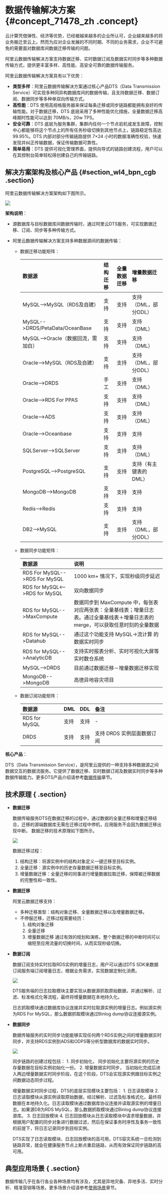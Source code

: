 # 数据传输解决方案 {#concept_71478_zh .concept}

云计算凭借弹性、经济等优势，已经被越来越多的企业所认可，企业越来越多的将业务搬迁至云上。然而为应对企业发展的不同时期、不同的业务需求，企业不可避免的需要面对数据库间数据迁移传输的问题。

阿里云数据传输解决方案支持数据迁移、实时数据订阅及数据实时同步等多种数据传输方式，提供更丰富多样、高性能、高安全可靠的数据传输服务。

阿里云数据传输解决方案具有以下优势：

-    **类型多样**：阿里云数据传输解决方案通过核心产品DTS（Data Transmission Service）可实现多种同异构数据库间的数据传输，且支持数据迁移、数据订阅、数据同步等多种单双向传输方式。
-    **高性能**：DTS 使用高规格服务器来保证每条迁移或同步链路都能拥有良好的传输性能。对于数据迁移，DTS 底层采用了多种性能优化措施，全量数据迁移高峰期时性能可以达到 70MB/s，20w TPS。
-    **安全可靠**：DTS 底层为服务集群，集群内任何一个节点宕机或发生故障，控制中心都能够将这个节点上的所有任务秒级切换到其他节点上，链路稳定性高达 99.95%。DTS 内部对部分传输链路提供 7×24 小时的数据准确性校验，快速发现并纠正传输数据，保证传输数据可靠性。
-    **简单易用**：DTS 提供可视化管理界面，提供向导式的链路创建流程，用户可以在其控制台简单轻松得创建自己的传输链路。

## 解决方案架构及核心产品 {#section_wl4_bpn_cgb .section}

阿里云数据传输解决方案架构如下图所示。

![](http://static-aliyun-doc.oss-cn-hangzhou.aliyuncs.com/assets/img/15067/154469194434221_zh-CN.png)

 **架构说明**：

-   源数据库与目标数据库间数据传输时，通过阿里云DTS服务，可实现数据迁移、订阅、同步等多种传输方式。
-   阿里云数据传输解决方案支持多种数据源间的数据传输：

    -   数据迁移功能矩阵：

        |数据源|结构迁移|全量数据迁移|增量数据迁移|
        |:--|:---|:-----|:-----|
        |MySQL--\>MySQL（RDS及自建）|支持|支持|支持（DML，部分DDL）|
        |MySQL--\>DRDS/PetaData/OceanBase|支持|支持|支持（DML）|
        |MySQL--\>Oracle（数据回流，需加白）|支持|支持|支持（DML）|
        |Oracle--\>MySQL（RDS及自建）|支持|支持|支持（DML，部分DDL）|
        |Oracle--\>DRDS|手工|支持|支持（DML）|
        |Oracle--\>RDS For PPAS|支持|支持|支持（DML）|
        |Oracle--\>ADS|支持|支持|支持（DML）|
        |Oracle--\>Oceanbase|支持|支持|支持|
        |SQLServer--\>SQLServer|支持|支持|支持（DML）|
        |PostgreSQL--\>PostgreSQL|支持|支持|支持（有主键表的DML）|
        |MongoDB--\>MongoDB|支持|支持|支持|
        |Redis--\>Redis|支持|支持|支持|
        |DB2--\>MySQL|支持|支持|支持（DML，部分DDL）|

    -   数据同步功能矩阵：

        |数据源|说明|
        |:--|:-|
        |RDS For MySQL--\>RDS For MySQL|1000 km+ 情况下，实现秒级同步延迟|
        |RDS for MySQL<--\>RDS for MySQL|双向数据同步|
        |RDS for MySQL--\>MaxCompute|数据同步到 MaxCompute 中，每张表对应两张表：全量基线表；增量日志表。通过全量基线表＋增量日志表的 merge，可以获取任意时刻的全量数据|
        |RDS for MySQL--\>Datahub|通过这个功能支持 MySQL-\>流计算 的数据实时同步|
        |RDS for MySQL--\>AnalyticDB|支持实时报表分析、实时可视化大屏等实时数仓系统|
        |MySQL--\>DRDS|目前通过数据迁移－增量数据迁移实现|
        |MongoDB--\>MongoDB|高德异地容灾项目|

    -   数据订阅功能矩阵：

        |数据源|DML|DDL|备注|
        |:--|:--|:--|:-|
        |RDS for MySQL|支持|支持|-|
        |DRDS|支持|支持|支持 DRDS 实例层面数据订阅|


 **核心产品**：

DTS（Data Transmission Service），是阿里云提供的一种支持多种数据源之间数据交互的数据流服务。它提供了数据迁移、实时数据订阅及数据实时同步等多种数据传输能力。更多DTS产品介绍请参考[数据传输](https://help.aliyun.com/product/26590.html)章节。

## 技术原理 { .section}

-   **数据迁移**

    数据传输服务DTS在数据迁移的过程中，通过数据的全量迁移和增量迁移结合，迁移的源端数据库无需在迁移过程中停机，应用服务不会因为数据迁移出现中断。 数据迁移的技术原理如下图所示。

    ![](http://static-aliyun-doc.oss-cn-hangzhou.aliyuncs.com/assets/img/15067/154469194434222_zh-CN.png)

    数据迁移过程：

    1.  结构迁移：将源实例中的结构对象定义一键迁移至目标实例。
    2.  全量迁移：源实例中的历史存量数据迁移至目标实例。
    3.  增量数据迁移：全量迁移的同事进行增量数据拉取迁移，保障被迁移数据的完整性和一致性。
-   **数据迁移**

    阿里云数据迁移支持：

    -   多种迁移类型：结构对象迁移、全量数据迁移以及增量数据迁移。
    -   不停服迁移，迁移过程需要经历：
        1.  结构对象迁移
        2.  全量迁移
        3.  增量数据迁移
    通过有效的规划和演练，整个数据迁移的中断时间可以缩短至应用流量的切换时间，从而实现秒级切换。

-   **数据订阅**

    数据订阅支持实时拉取RDS实例的增量日志，用户可以通过DTS SDK来数据订阅服务端订阅增量日志，根据业务需求，实现数据定制化消费。

    ![](http://static-aliyun-doc.oss-cn-hangzhou.aliyuncs.com/assets/img/15067/154469194434226_zh-CN.png)

    DTS服务端的日志拉取模块主要实现从数据源抓取原始数据，并通过解析、过滤、标准格式化等流程，最终将增量数据在本地持久化。

    日志抓取模块通过数据库协议连接并实时拉取源实例的增量日志。例如源实例为RDS For MySQL，那么数据抓取模块通过Binlog dump协议连接源实例。

-   **数据同步**

    数据传输服务的实时同步功能能够实现任何两个RDS实例之间的增量数据实时同步，并支持RDS实例到ADS和ODPS等分析型数据库的数据实时同步。

    ![](http://static-aliyun-doc.oss-cn-hangzhou.aliyuncs.com/assets/img/15067/154469194434227_zh-CN.png)

    同步链路的创建过程包括： 1. 同步初始化， 同步初始化主要将源实例的历史存量数据在目标实例初始化一份。 2. 增量数据实时同步， 当初始化完成后进入两边增量数据实时同步阶段，在这个阶段，DTS会实现源实例跟目标实例之间数据动态同步过程。

    增量数据实时同步过程，DTS的底层实现模块主要包括： 1. 日志读取模块 2. 日志读取模块从源实例读取原始数据，经过解析、过滤及标准格式化，最终将数据在本地持久化。日志读取模块通过数据库协议连接并读取源实例的增量日志。如果源DB为RDS MySQL，那么数据抓取模块通过Binlog dump协议连接源库。 3. 日志回放模块 4. 日志回放模块从日志读取模块中请求增量数据，并根据用户配置的同步对象进行数据过滤，然后在保证事务时序性及事务一致性的前提下，将日志记录同步到目标实例。

    DTS实现了日志读取模块、日志回放模块的高可用，DTS容灾系统一旦检测到链路异常，就会在健康服务节点上断点重启链路，从而有效保证同步链路的高可用。


## 典型应用场景 { .section}

数据传输几乎在各行各业各种场景均有涉及，尤其是异地灾备、异地多活、实时分析、精准营销等场景。更多场景介绍请参考[使用场景](https://help.aliyun.com/document_detail/26599.html)章节。

